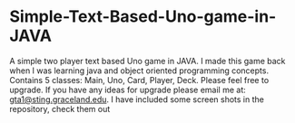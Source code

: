# Simple-Text-Based-Uno-game-in-JAVA
A simple two player text based Uno game in JAVA. I made this game back when I was learning java and object oriented programming concepts. Contains 5 classes: Main, Uno, Card, Player, Deck. Please feel free to upgrade. If you have any ideas for upgrade please email me at: gta1@sting.graceland.edu. I have included some screen shots in the repository, check them out
